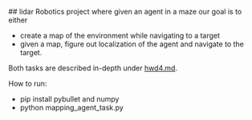 ##   l i d a r 
 
Robotics project where given an agent in a maze our goal is to either
- create a map of the environment while navigating to a target
- given a map, figure out localization of the agent and navigate to the target.

Both tasks are described in-depth under [hwd4.md](hwd4.md).

How to run:
- pip install pybullet and numpy
- python mapping_agent_task.py
 

